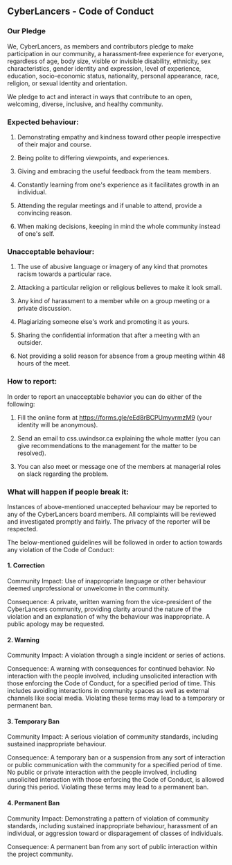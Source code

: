 ## CyberLancers - Code of Conduct 

### Our Pledge

We, CyberLancers, as members and contributors pledge to make participation in our community, a harassment-free experience for everyone, regardless of age, body size, visible or invisible disability, ethnicity, sex characteristics, gender identity and expression, level of experience, education, socio-economic status, nationality, personal appearance, race, religion, or sexual identity and orientation.  

We pledge to act and interact in ways that contribute to an open, welcoming, diverse, inclusive, and healthy community.  

### Expected behaviour:

1. Demonstrating empathy and kindness toward other people irrespective of their major and course.  

2. Being polite to differing viewpoints, and experiences. 

3. Giving and embracing the useful feedback from the team members. 

4. Constantly learning from one's experience as it facilitates growth in an individual. 

5. Attending the regular meetings and if unable to attend, provide a convincing reason. 

6. When making decisions, keeping in mind the whole community instead of one's self. 

### Unacceptable behaviour:

1. The use of abusive language or imagery of any kind that promotes racism towards a particular race. 

2. Attacking a particular religion or religious believes to make it look small. 

3. Any kind of harassment to a member while on a group meeting or a private discussion. 

4. Plagiarizing someone else's work and promoting it as yours. 

5. Sharing the confidential information that after a meeting with an outsider.  

6. Not providing a solid reason for absence from a group meeting within 48 hours of the meet. 

### How to report:

In order to report an unacceptable behavior you can do either of the following:
1. Fill the online form at https://forms.gle/eEd8rBCPUmyvrmzM9 (your identity will be anonymous).

2. Send an email to css.uwindsor.ca explaining the whole matter (you can give recommendations to the management for the matter to be resolved).

3. You can also meet or message one of the members at managerial roles on slack regarding the problem.

### What will happen if people break it:

Instances of above-mentioned unaccepted behaviour may be reported to any of the CyberLancers board members. All complaints will be reviewed and investigated promptly and fairly. The privacy of the reporter will be respected. 

The below-mentioned guidelines will be followed in order to action towards any violation of the Code of Conduct: 

#### 1. Correction 
 
 Community Impact: Use of inappropriate language or other behaviour deemed unprofessional or unwelcome in the community. 
 
 Consequence: A private, written warning from the vice-president of the CyberLancers community, providing clarity around the nature of the violation and an explanation of why the behaviour was inappropriate. A public apology may be requested. 

#### 2. Warning 

Community Impact: A violation through a single incident or series of actions. 

Consequence: A warning with consequences for continued behavior. No interaction with the people involved, including unsolicited interaction with those enforcing the Code of Conduct, for a specified period of time. This includes avoiding interactions in community spaces as well as external channels like social media. Violating these terms may lead to a temporary or permanent ban. 

#### 3. Temporary Ban 

Community Impact: A serious violation of community standards, including sustained inappropriate behaviour. 

Consequence: A temporary ban or a suspension from any sort of interaction or public communication with the community for a specified period of time. No public or private interaction with the people involved, including unsolicited interaction with those enforcing the Code of Conduct, is allowed during this period. Violating these terms may lead to a permanent ban. 

#### 4. Permanent Ban 

Community Impact: Demonstrating a pattern of violation of community standards, including sustained inappropriate behaviour, harassment of an individual, or aggression toward or disparagement of classes of individuals. 

Consequence: A permanent ban from any sort of public interaction within the project community. 

 
